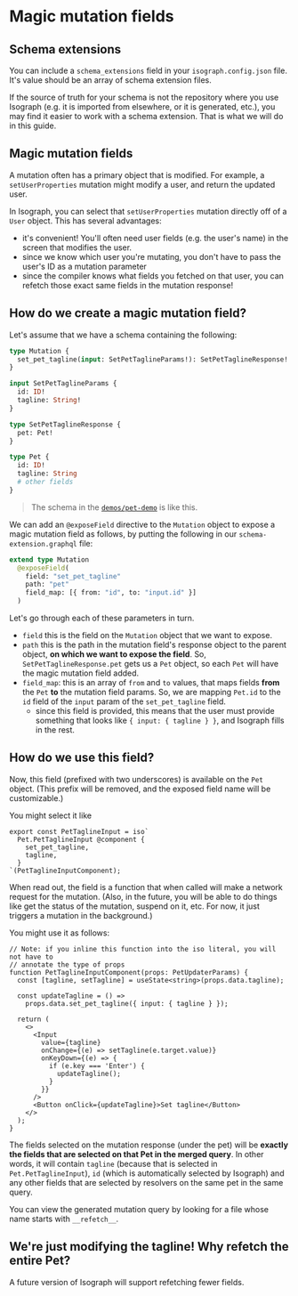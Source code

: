 # Magic mutation fields

## Schema extensions

You can include a `schema_extensions` field in your `isograph.config.json` file. It's value should be an array of schema extension files.

If the source of truth for your schema is not the repository where you use Isograph (e.g. it is imported from elsewhere, or it is generated, etc.), you may find it easier to work with a schema extension. That is what we will do in this guide.

## Magic mutation fields

A mutation often has a primary object that is modified. For example, a `setUserProperties` mutation might modify a user, and return the updated user.

In Isograph, you can select that `setUserProperties` mutation directly off of a `User` object. This has several advantages:

- it's convenient! You'll often need user fields (e.g. the user's name) in the screen that modifies the user.
- since we know which user you're mutating, you don't have to pass the user's ID as a mutation parameter
- since the compiler knows what fields you fetched on that user, you can refetch those exact same fields in the mutation response!

## How do we create a magic mutation field?

Let's assume that we have a schema containing the following:

```graphql
type Mutation {
  set_pet_tagline(input: SetPetTaglineParams!): SetPetTaglineResponse!
}

input SetPetTaglineParams {
  id: ID!
  tagline: String!
}

type SetPetTaglineResponse {
  pet: Pet!
}

type Pet {
  id: ID!
  tagline: String
  # other fields
}
```

> The schema in the [`demos/pet-demo`](https://github.com/isographlabs/isograph/tree/main/demos/pet-demo) is like this.

We can add an `@exposeField` directive to the `Mutation` object to expose a magic mutation field as follows, by putting the following in our `schema-extension.graphql` file:

```graphql
extend type Mutation
  @exposeField(
    field: "set_pet_tagline"
    path: "pet"
    field_map: [{ from: "id", to: "input.id" }]
  )
```

Let's go through each of these parameters in turn.

- `field` this is the field on the `Mutation` object that we want to expose.
- `path` this is the path in the mutation field's response object to the parent object, **on which we want to expose the field**. So, `SetPetTaglineResponse.pet` gets us a `Pet` object, so each `Pet` will have the magic mutation field added.
- `field_map`: this is an array of `from` and `to` values, that maps fields **from** the `Pet` **to** the mutation field params. So, we are mapping `Pet.id` to the `id` field of the `input` param of the `set_pet_tagline` field.
  - since this field is provided, this means that the user must provide something that looks like `{ input: { tagline } }`, and Isograph fills in the rest.

## How do we use this field?

Now, this field (prefixed with two underscores) is available on the `Pet` object. (This prefix will be removed, and the exposed field name will be customizable.)

You might select it like

```tsx
export const PetTaglineInput = iso`
  Pet.PetTaglineInput @component {
    set_pet_tagline,
    tagline,
  }
`(PetTaglineInputComponent);
```

When read out, the field is a function that when called will make a network request for the mutation. (Also, in the future, you will be able to do things like get the status of the mutation, suspend on it, etc. For now, it just triggers a mutation in the background.)

You might use it as follows:

```tsx
// Note: if you inline this function into the iso literal, you will not have to
// annotate the type of props
function PetTaglineInputComponent(props: PetUpdaterParams) {
  const [tagline, setTagline] = useState<string>(props.data.tagline);

  const updateTagline = () =>
    props.data.set_pet_tagline({ input: { tagline } });

  return (
    <>
      <Input
        value={tagline}
        onChange={(e) => setTagline(e.target.value)}
        onKeyDown={(e) => {
          if (e.key === 'Enter') {
            updateTagline();
          }
        }}
      />
      <Button onClick={updateTagline}>Set tagline</Button>
    </>
  );
}
```

The fields selected on the mutation response (under the pet) will be **exactly the fields that are selected on that Pet in the merged query**. In other words, it will contain `tagline` (because that is selected in `Pet.PetTaglineInput`), `id` (which is automatically selected by Isograph) and any other fields that are selected by resolvers on the same pet in the same query.

You can view the generated mutation query by looking for a file whose name starts with `__refetch__`.

## We're just modifying the tagline! Why refetch the entire Pet?

A future version of Isograph will support refetching fewer fields.
